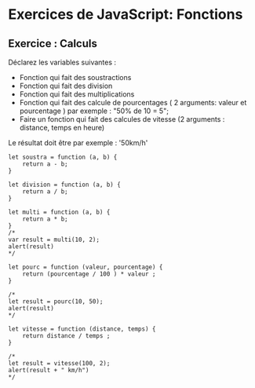 # Exercices de JavaScript: Fonctions

## Exercice : Calculs

Déclarez les variables suivantes :

* Fonction qui fait des soustractions
* Fonction qui fait des division
* Fonction qui fait des multiplications
* Fonction qui fait des calcule de pourcentages ( 2 arguments: valeur et pourcentage ) par exemple : "50% de 10 = 5";
* Faire un fonction qui fait des calcules de vitesse (2 arguments : distance, temps en heure)

Le résultat doit être par exemple : '50km/h'
```
let soustra = function (a, b) {
    return a - b;
}

let division = function (a, b) {
    return a / b;
}

let multi = function (a, b) {
    return a * b;
}
/*
var result = multi(10, 2); 
alert(result) 
*/

let pourc = function (valeur, pourcentage) {
    return (pourcentage / 100 ) * valeur ; 
}

/*
let result = pourc(10, 50); 
alert(result) 
*/

let vitesse = function (distance, temps) {
    return distance / temps ;
}

/*
let result = vitesse(100, 2);
alert(result + " km/h")
*/
```